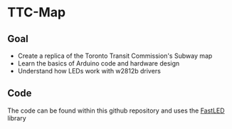 # TTC-Map
## Goal
* Create a replica of the Toronto Transit Commission's Subway map
* Learn the basics of Arduino code and hardware design
* Understand how LEDs work with w2812b drivers 
## Code
The code can be found within this github repository and uses the [FastLED](https://github.com/FastLED/FastLED) library
